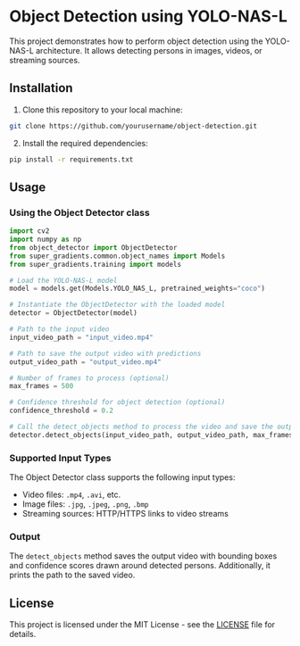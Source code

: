 
# Object Detection using YOLO-NAS-L

This project demonstrates how to perform object detection using the YOLO-NAS-L architecture. It allows detecting persons in images, videos, or streaming sources.

## Installation

1. Clone this repository to your local machine:

```bash
git clone https://github.com/yourusername/object-detection.git
```

2. Install the required dependencies:

```bash
pip install -r requirements.txt
```

## Usage

### Using the Object Detector class

```python
import cv2
import numpy as np
from object_detector import ObjectDetector
from super_gradients.common.object_names import Models
from super_gradients.training import models

# Load the YOLO-NAS-L model
model = models.get(Models.YOLO_NAS_L, pretrained_weights="coco")

# Instantiate the ObjectDetector with the loaded model
detector = ObjectDetector(model)

# Path to the input video
input_video_path = "input_video.mp4"

# Path to save the output video with predictions
output_video_path = "output_video.mp4"

# Number of frames to process (optional)
max_frames = 500

# Confidence threshold for object detection (optional)
confidence_threshold = 0.2

# Call the detect_objects method to process the video and save the output video with predictions
detector.detect_objects(input_video_path, output_video_path, max_frames=max_frames, confidence_threshold=confidence_threshold)
```

### Supported Input Types

The Object Detector class supports the following input types:

- Video files: `.mp4`, `.avi`, etc.
- Image files: `.jpg`, `.jpeg`, `.png`, `.bmp`
- Streaming sources: HTTP/HTTPS links to video streams

### Output

The `detect_objects` method saves the output video with bounding boxes and confidence scores drawn around detected persons. Additionally, it prints the path to the saved video.

## License

This project is licensed under the MIT License - see the [LICENSE](LICENSE) file for details.
